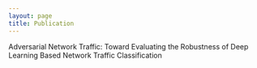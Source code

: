 ```yaml
---
layout: page
title: Publication
---
```



Adversarial Network Traffic: Toward Evaluating the Robustness of Deep Learning Based Network Traffic Classification
